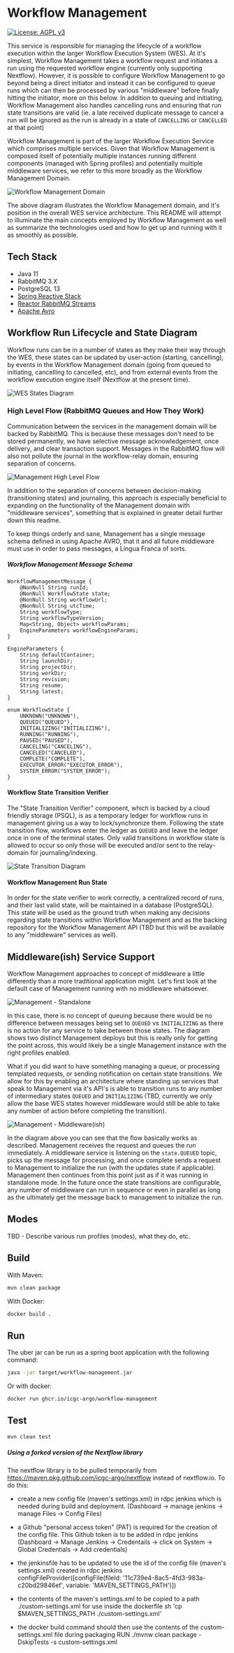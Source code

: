 # Workflow Management

[![License: AGPL v3](https://img.shields.io/badge/License-AGPL%20v3-blue.svg)](https://www.gnu.org/licenses/agpl-3.0)

This service is responsible for managing the lifecycle of a workflow execution within the larger Workflow Execution System (WES).
At it's simplest, Workflow Management takes a workflow request and initiates a run using the requested workflow engine (currently only supporting Nextflow).
However, it is possible to configure Workflow Management to go beyond being a direct initiator and instead it can be configured to queue runs
which can then be processed by various "middleware" before finally hitting the initiator, more on this below. In addition to queuing and initiating,
Workflow Management also handles cancelling runs and ensuring that run state transitions are valid (ie. a late received duplicate message to cancel a run
will be ignored as the run is already in a state of `CANCELLING` or `CANCELLED` at that point)

Workflow Management is part of the larger Workflow Execution Service which comprises multiple services. Given that Workflow Management is composed itself of
potentially multiple instances running different components (managed with Spring profiles) and potentially multiple middleware services, we refer to this more
broadly as the Workflow Management Domain.

![Workflow Management Domain](docs/wes-high-level-diagram.jpeg)

The above diagram illustrates the Workflow Management domain, and it's position in the overall WES service architecture. This README will attempt to illuminate
the main concepts employed by Workflow Management as well as summarize the technologies used and how to get up and running with it as smoothly as possible.

## Tech Stack
- Java 11
- RabbitMQ 3.X
- PostgreSQL 13
- [Spring Reactive Stack](https://docs.spring.io/spring-framework/docs/current/reference/html/web-reactive.html)
- [Reactor RabbitMQ Streams](https://pivotal.github.io/reactor-rabbitmq-streams/docs/current/)
- [Apache Avro](https://avro.apache.org/)

## Workflow Run Lifecycle and State Diagram

Workflow runs can be in a number of states as they make their way through the WES, these states can be updated by user-action (starting, cancelling),
by events in the Workflow Management domain (going from queued to initiating, cancelling to cancelled, etc), and from external events from the workflow
execution engine itself (Nextflow at the present time).

![WES States Diagram](docs/WES%20States%20and%20Transitions.png)

### High Level Flow (RabbitMQ Queues and How They Work)

Communication between the services in the management domain will be backed by RabbitMQ. This is because these messages don't need to be stored permanently,
we have selective message acknowledgement, once delivery, and clear transaction support. Messages in the RabbitMQ flow will also not pollute the journal in
the workflow-relay domain, ensuring separation of concerns.

![Management High Level Flow](docs/management-high-level-flow.jpeg)

In addition to the separation of concerns between decision-making (transitioning states) and journaling, this approach is especially beneficial to expanding
on the functionality of the Management domain with "middleware services", something that is explained in greater detail further down this readme.

To keep things orderly and sane, Management has a single message schema defined in using Apache AVRO, that it and all future middleware must use in order to
pass messages, a Lingua Franca of sorts.

##### Workflow Management Message Schema

```
WorkflowManagementMessage {
    @NonNull String runId;
    @NonNull WorkflowState state;
    @NonNull String workflowUrl;
    @NonNull String utcTime;
    String workflowType;
    String workflowTypeVersion;
    Map<String, Object> workflowParams;
    EngineParameters workflowEngineParams;
}

EngineParameters {
    String defaultContainer;
    String launchDir;
    String projectDir;
    String workDir;
    String revision;
    String resume;
    String latest;
}

enum WorkflowState {
    UNKNOWN("UNKNOWN"),
    QUEUED("QUEUED"),
    INITIALIZING("INITIALIZING"),
    RUNNING("RUNNING"),
    PAUSED("PAUSED"),
    CANCELING("CANCELING"),
    CANCELED("CANCELED"),
    COMPLETE("COMPLETE"),
    EXECUTOR_ERROR("EXECUTOR_ERROR"),
    SYSTEM_ERROR("SYSTEM_ERROR");
}

```

#### Workflow State Transition Verifier

The "State Transition Verifier" component, which is backed by a cloud friendly storage (PSQL), is as a temporary ledger for workflow runs in management giving us a
way to lock/synchronize them. Following the state transition flow, workflows enter the ledger as `QUEUED` and leave the ledger once in one of the terminal states.
Only valid transitions in workflow state is allowed to occur so only those will be executed and/or sent to the relay-domain for journaling/indexing.

![State Transition Diagram](docs/state-transition-diagram.jpeg)

#### Workflow Management Run State

In order for the state verifier to work correctly, a centralized record of runs, and their last valid state, will be maintained in a database (PostgreSQL).
This state will be used as the ground truth when making any decisions regarding state transitions within Workflow Management and as the backing repository
for the Workflow Management API (TBD but this will be available to any "middleware" services as well). 

## Middleware(ish) Service Support

Workflow Management approaches to concept of middleware a little differently than a more traditional application might. Let's first look at the default case of Management
running with no middleware whatsoever.

![Management - Standalone](docs/Managment%20Standalone.png)

In this case, there is no concept of queuing because there would be no difference between messages being set to `QUEUED` vs `INITIALIZING` as there is no action for any service to
take between those states. The diagram shows two distinct Management deploys but this is really only for getting the point across, this would likely be a single Management instance with
the right profiles enabled.

What if you did want to have something managing a queue, or processing templated requests, or sending notification on certain state transitions. We allow for this by enabling an
architecture where standing up services that speak to Management via it's API's is able to transition runs to any number of intermediary states `QUEUED` and `INITIALIZING`
(TBD, currently we only allow the base WES states however middleware would still be able to take any number of action before completing the transition).

![Management - Middleware(ish)](docs/Managment%20with%20Middleware.png)

In the diagram above you can see that the flow basically works as described. Management receives the request and queues the run immediately. A middleware service is listening on the `state.QUEUED` topic,
picks up the message for processing, and once complete sends a request to Management to initialize the run (with the updates state if applicable). Management then continues from this point just as if
it was running in standalone mode. In the future once the state transitions are configurable, any number of middleware can run in sequence or even in parallel as long as the ultimately get the message
back to management to initialize the run.

## Modes 

TBD - Describe various run profiles (modes), what they do, etc.

## Build

With Maven:
```bash
mvn clean package
```

With Docker:
```bash 
docker build .
```

## Run

The uber jar can be run as a spring boot application with the following command:
```bash
java -jar target/workflow-management.jar
```

Or with docker:
```bash
docker run ghcr.io/icgc-argo/workflow-management
```

## Test

```bash
mvn clean test
```


##### Using a forked version of the Nextflow library
The nextflow library is to be pulled temporarily from https://maven.pkg.github.com/icgc-argo/nextflow instead of nextflow.io. 
To do this: 
- create a new config file (maven's settings.xml) in rdpc jenkins which is needed during build and deployment. (Dashboard -> manage jenkins -> manage Files -> Config Files)

- a Github "personal access token" (PAT) is required for the creation of the config file. This Github token is to be added in rdpc jenkins (Dashboard -> Manage Jenkins -> Credentails -> click on System -> Global Credentials -> Add credentials) 

- the jenkinsfile has to be updated to use the id of the config file (maven's settings.xml) created in rdpc jenkins 
  configFileProvider([configFile(fileId: '11c739e4-8ac5-4fd3-983a-c20bd29846ef', variable: 'MAVEN_SETTINGS_PATH')])

- the contents of the maven's settings.xml to be copied to a path ./custom-settings.xml for use inside the dockerfile
  sh 'cp $MAVEN_SETTINGS_PATH ./custom-settings.xml'

- the docker build command should then use the contents of the custom-settings.xml file during packaging
  RUN ./mvnw clean package -DskipTests -s custom-settings.xml


